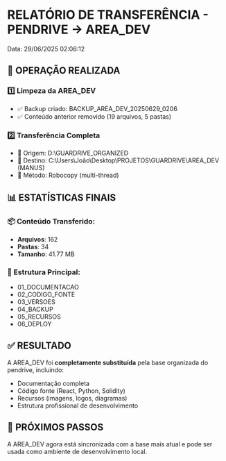 ﻿# RELATÓRIO DE TRANSFERÊNCIA - PENDRIVE → AREA_DEV

Data: 29/06/2025 02:06:12

## 🔄 OPERAÇÃO REALIZADA

### 1️⃣ Limpeza da AREA_DEV

- ✅ Backup criado: BACKUP_AREA_DEV_20250629_0206
- ✅ Conteúdo anterior removido (19 arquivos, 5 pastas)

### 2️⃣ Transferência Completa

- 📂 Origem: D:\GUARDRIVE_ORGANIZED
- 📂 Destino: C:\Users\João\Desktop\PROJETOS\GUARDRIVE\AREA_DEV (MANUS)
- 🔧 Método: Robocopy (multi-thread)

## 📊 ESTATÍSTICAS FINAIS

### 📦 Conteúdo Transferido:

- **Arquivos**: 162
- **Pastas**: 34
- **Tamanho**: 41.77 MB

### 📁 Estrutura Principal:

- 01_DOCUMENTACAO
- 02_CODIGO_FONTE
- 03_VERSOES
- 04_BACKUP
- 05_RECURSOS
- 06_DEPLOY

## ✅ RESULTADO

A AREA_DEV foi **completamente substituída** pela base organizada do pendrive, incluindo:

- Documentação completa
- Código fonte (React, Python, Solidity)
- Recursos (imagens, logos, diagramas)
- Estrutura profissional de desenvolvimento

## 🎯 PRÓXIMOS PASSOS

A AREA_DEV agora está sincronizada com a base mais atual e pode ser usada como ambiente de desenvolvimento local.
